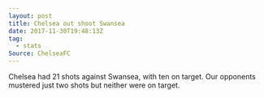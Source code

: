 ```yaml
---  
layout: post
title: Chelsea out shoot Swansea
date: 2017-11-30T19:48:13Z
tag:
  - stats
Source: ChelseaFC
---
```

 
Chelsea had 21 shots against Swansea, with ten on target. Our opponents mustered just two shots but neither were on target.

